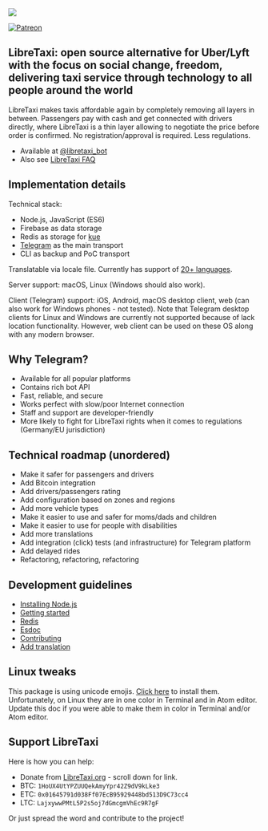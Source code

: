 <div>
<a href="https://travis-ci.org/ro31337/libretaxi/">
<img src="https://api.travis-ci.org/ro31337/libretaxi.svg?branch=master"></img>
</a>
</div>

[![Patreon](https://img.shields.io/badge/back_on-patreon-red.svg)](https://www.patreon.com/libretaxi)

## LibreTaxi: open source alternative for Uber/Lyft with the focus on social change, freedom, delivering taxi service through technology to all people around the world

LibreTaxi makes taxis affordable again by completely removing all layers in between. Passengers pay with cash and get connected with drivers directly, where LibreTaxi is a thin layer allowing to negotiate the price before order is confirmed. No registration/approval is required. Less regulations.

* Available at [@libretaxi_bot](https://telegram.me/libretaxi_bot)
* Also see [LibreTaxi FAQ](doc/FAQ.md)

## Implementation details

Technical stack:

* Node.js, JavaScript (ES6)
* Firebase as data storage
* Redis as storage for [kue](https://github.com/Automattic/kue)
* [Telegram](https://telegram.org) as the main transport
* CLI as backup and PoC transport

Translatable via locale file. Currently has support of [20+ languages](src/validations/supported-locales.js).

Server support: macOS, Linux (Windows should also work).

Client (Telegram) support: iOS, Android, macOS desktop client, web (can also work for Windows phones - not tested). Note that Telegram desktop clients for Linux and Windows are currently not supported because of lack location functionality. However, web client can be used on these OS along with any modern browser.

## Why Telegram?

* Available for all popular platforms
* Contains rich bot API
* Fast, reliable, and secure
* Works perfect with slow/poor Internet connection
* Staff and support are developer-friendly
* More likely to fight for LibreTaxi rights when it comes to regulations (Germany/EU jurisdiction)

## Technical roadmap (unordered)

* Make it safer for passengers and drivers
* Add Bitcoin integration
* Add drivers/passengers rating
* Add configuration based on zones and regions
* Add more vehicle types
* Make it easier to use and safer for moms/dads and children
* Make it easier to use for people with disabilities
* Add more translations
* Add integration (click) tests (and infrastructure) for Telegram platform
* Add delayed rides
* Refactoring, refactoring, refactoring

## Development guidelines

* [Installing Node.js](doc/NODEJS.md)
* [Getting started](doc/GETTING-STARTED.md)
* [Redis](doc/REDIS.md)
* [Esdoc](doc/ESDOC.md)
* [Contributing](doc/CONTRIBUTING.md)
* [Add translation](doc/TRANSLATE.md)

## Linux tweaks

This package is using unicode emojis. [Click here](https://github.com/eosrei/emojione-color-font#install-on-ubuntu-linux) to install them. Unfortunately, on Linux they are in one color in Terminal and in Atom editor. Update this doc if you were able to make them in color in Terminal and/or Atom editor.

## Support LibreTaxi

Here is how you can help:

* Donate from [LibreTaxi.org](http://libretaxi.org) - scroll down for link.
* BTC: `1HoUX4UtYPZUUQekAmyYpr42Z9dV9kLke3`
* ETC: `0x01645791d038Ff07EcB95929448bd513D9C73cc4`
* LTC: `LajxywwPMtL5P2s5oj7dGmcgmVhEc9R7gF`

Or just spread the word and contribute to the project!
